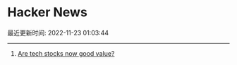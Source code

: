 # Hacker News

最近更新时间: 2022-11-23 01:03:44

--- 
1. [Are tech stocks now good value?](https://www.economist.com/finance-and-economics/2022/11/10/are-tech-stocks-now-good-value) 
